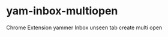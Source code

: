 yam-inbox-multiopen
===================

Chrome Extension yammer Inbox unseen tab create multi open
